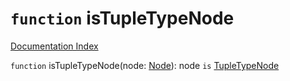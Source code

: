 # `function` isTupleTypeNode

[Documentation Index](../README.md)

`function` isTupleTypeNode(node: [Node](../private.interface.Node/README.md)): node `is` [TupleTypeNode](../private.interface.TupleTypeNode/README.md)